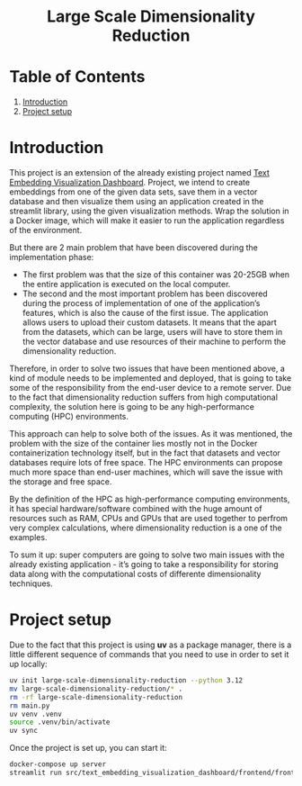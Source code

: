 <h1 align="center">Large Scale Dimensionality Reduction</h1>

# Table of Contents
1. [Introduction](#introduction)
2. [Project setup](#project-setup)

# Introduction

This project is an extension of the already existing project named [Text Embedding Visualization Dashboard](https://github.com/bl4drnnr/text-embedding-visualization-dashboard). Project, we intend to create embeddings from one of the given data sets, save them in a vector database and then visualize them using an application created in the streamlit library, using the given visualization methods. Wrap the solution in a Docker image, which will make it easier to run the application regardless of the environment.

But there are 2 main problem that have been discovered during the implementation phase:

- The first problem was that the size of this container was 20-25GB when the entire application is executed on the local computer.
- The second and the most important problem has been discovered during the process of implementation of one of the application’s features, which is also the cause of the first issue. The application allows users to upload their custom datasets. It means that the apart from the datasets, which can be large, users will have to store them in the vector database and use resources of their machine to perform the dimensionality reduction.

Therefore, in order to solve two issues that have been mentioned above, a kind of module needs to be implemented and deployed, that is going to take some of the responsibility from the end-user device to a remote server. Due to the fact that dimensionality reduction suffers from high computational complexity, the solution here is going to be any high-performance computing (HPC) environments.

This approach can help to solve both of the issues. As it was mentioned, the problem with the size of the container lies mostly not in the Docker containerization technology itself, but in the fact that datasets and vector databases require lots of free space. The HPC environments can propose much more space than end-user machines, which will save the issue with the storage and free space.

By the definition of the HPC as high-performance computing environments, it has special hardware/software combined with the huge amount of resources such as RAM, CPUs and GPUs that are used together to perfrom very complex calculations, where dimensionality reduction is a one of the examples.

To sum it up: super computers are going to solve two main issues with the already existing application - it’s going to take a responsibility for storing data along with the computational costs of differente dimensionality techniques.

# Project setup

Due to the fact that this project is using **uv** as a package manager, there is a little different sequence of commands that you need to use in order to set it up locally:

```sh
uv init large-scale-dimensionality-reduction --python 3.12
mv large-scale-dimensionality-reduction/* .
rm -rf large-scale-dimensionality-reduction
rm main.py
uv venv .venv
source .venv/bin/activate
uv sync
```

Once the project is set up, you can start it:

```sh
docker-compose up server
streamlit run src/text_embedding_visualization_dashboard/frontend/frontend.py
```